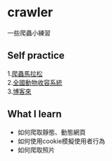 # crawler  
一些爬蟲小練習
## Self practice
1.[爬蟲馬拉松](https://github.com/fbck3624/crawler/tree/main/PyCrawlerMarathon)  
2.[全國動物收容系統](https://github.com/fbck3624/crawler/blob/main/dog.ipynb)  
3.[博客來](https://github.com/fbck3624/crawler/blob/main/books.ipynb)
## What I learn
- 如何爬取靜態、動態網頁
- 如何使用cookie模擬使用者行為
- 如何爬取照片
